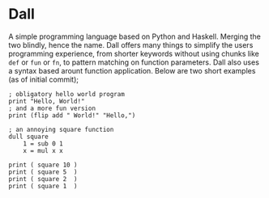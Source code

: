
# Dall
 A simple programming language based on Python and Haskell. Merging the two blindly, hence the name. Dall offers many things to simplify the users programming experience, from shorter keywords without using chunks like `def` or `fun` or `fn`, to pattern matching on function parameters. Dall also uses a syntax based arount function application. Below are two short examples (as of initial commit);

```dall
; obligatory hello world program
print "Hello, World!"
; and a more fun version
print (flip add " World!" "Hello,")
```
```dall
; an annoying square function
dull square
    1 = sub 0 1
	x = mul x x

print ( square 10 )
print ( square 5  )
print ( square 2  )
print ( square 1  )
```